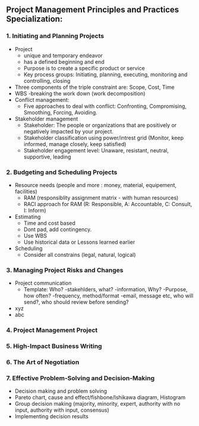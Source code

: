 ## Project Management Principles and Practices Specialization:

### 1. Initiating and Planning Projects
  - Project
    - unique and temporary endeavor
    - has a defined beginning and end
    - Purpose is to create a specific product or service
    - Key process groups: Initiating, planning, executing, monitoring and controlling, closing
  - Three components of the triple constraint are: Scope, Cost, Time
  - WBS -breaking the work down (work decomposition)
  - Conflict management:
    - Five approaches to deal with conflict: Confronting, Compromising, Smoothing, Forcing, Avoiding.
  - Stakeholder management
    - Stakeholder: The people or organizations that are positively or negatively impacted by your project.
    - Stakeholder classification using power/intrest grid (Monitor, keep informed, manage closely, keep satisfied)
    - Stakeholder engagement level: Unaware, resistant, neutral, supportive, leading

### 2. Budgeting and Scheduling Projects
  - Resource needs (people and more : money, material, equipement, facilities)
    - RAM (responsiblity assignment matrix - with human resources)
    - RACI approach for RAM (R: Responsible, A: Accountable, C: Consult, I: Inform)
  - Estimating
    - Time and cost based
    - Dont pad, add contingency.
    - Use WBS
    - Use historical data or Lessons learned earlier
  - Scheduling
    - Consider all constrains (legal, natural, logical)

### 3. Managing Project Risks and Changes
  - Project communication
    - Template: Who? -stakehlders, what? -information, Why? -Purpose, how often? -frequency, method/format -email, message etc, who will send?, who should review before sending?
  - xyz
  - abc

### 4. Project Management Project

### 5. High-Impact Business Writing

### 6. The Art of Negotiation

### 7. Effective Problem-Solving and Decision-Making
  - Decision making and problem solving
  - Pareto chart, cause and effect/fishbone/Ishikawa diagram, Histogram
  - Group decision making (majority, minority, expert, authority with no input, authority with input, consensus)
  - Implementing decision results
